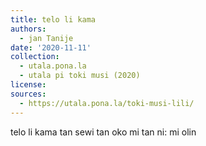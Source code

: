```yaml
---
title: telo li kama
authors:
  - jan Tanije
date: '2020-11-11'
collection:
  - utala.pona.la
  - utala pi toki musi (2020)
license:
sources:
  - https://utala.pona.la/toki-musi-lili/
---
```


telo li kama
tan sewi tan oko mi
tan ni: mi olin
